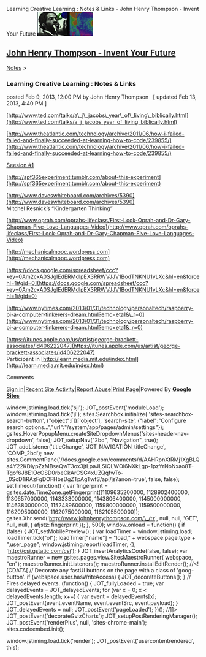Learning Creative Learning : Notes & Links - John Henry Thompson - Invent Your Future [![John Henry Thompson - Invent Your Future](../_/rsrc/1329567069254/config/customLogo.gif-revision=6.png)](../index.html)

[John Henry Thompson - Invent Your Future](../index.html)
---------------------------------------------------------

    

[Notes](../notes.html)‎ > ‎

### Learning Creative Learning : Notes & Links

posted Feb 9, 2013, 12:00 PM by John Henry Thompson   \[ updated Feb 13, 2013, 4:40 PM \]

[http://www.ted.com/talks/a\_j\_jacobs\_year\_of\_living\_biblically.html](http://www.ted.com/talks/a_j_jacobs_year_of_living_biblically.html)

  

[http://www.theatlantic.com/technology/archive/2011/06/how-i-failed-failed-and-finally-succeeded-at-learning-how-to-code/239855/](http://www.theatlantic.com/technology/archive/2011/06/how-i-failed-failed-and-finally-succeeded-at-learning-how-to-code/239855/)

  

[Seesion #1](https://www.youtube.com/watch?feature=player_embedded&v=QlQK5slr8O8#!)

  

[http://spf365experiment.tumblr.com/about-this-experiment](http://spf365experiment.tumblr.com/about-this-experiment)

  
[http://www.daveswhiteboard.com/archives/5390](http://www.daveswhiteboard.com/archives/5390)  
Mitchel Resnick’s “Kindergarten Thinking”  
  
[http://www.oprah.com/oprahs-lifeclass/First-Look-Oprah-and-Dr-Gary-Chapman-Five-Love-Languages-Video](http://www.oprah.com/oprahs-lifeclass/First-Look-Oprah-and-Dr-Gary-Chapman-Five-Love-Languages-Video)  
  
[http://mechanicalmooc.wordpress.com](http://mechanicalmooc.wordpress.com)  
  
[https://docs.google.com/spreadsheet/ccc?key=0Am2cxA0SJglEdERMdlpEX3RRWVJJV1BodTNKNU1vLXc&hl=en&forcehl=1#gid=0](https://docs.google.com/spreadsheet/ccc?key=0Am2cxA0SJglEdERMdlpEX3RRWVJJV1BodTNKNU1vLXc&hl=en&forcehl=1#gid=0)  
  
[http://www.nytimes.com/2013/01/31/technology/personaltech/raspberry-pi-a-computer-tinkerers-dream.html?emc=eta1&\_r=0](http://www.nytimes.com/2013/01/31/technology/personaltech/raspberry-pi-a-computer-tinkerers-dream.html?emc=eta1&_r=0)  
  
[https://itunes.apple.com/us/artist/george-brackett-associates/id406222047](https://itunes.apple.com/us/artist/george-brackett-associates/id406222047)  
Participant in [http://learn.media.mit.edu/index.html](http://learn.media.mit.edu/index.html)  
  
  

Comments

[Sign in](https://accounts.google.com/ServiceLogin?continue=http://sites.google.com/a/johnhenrythompson.com/jht/notes/learningcreativelearningreadings&service=jotspot)|[Recent Site Activity](../system/app/pages/recentChanges.html)|[Report Abuse](http://sites.google.com/a/johnhenrythompson.com/jht/system/app/pages/reportAbuse)|[Print Page](javascript:;)|Powered By **[Google Sites](http://sites.google.com/site)**

window.jstiming.load.tick('sjl'); JOT\_postEvent('moduleLoad'); window.jstiming.load.tick('jl'); sites.Searchbox.initialize( 'sites-searchbox-search-button', {"object":\[\]}\['object'\], 'search-site', {"label":"Configure search options...","url":"/system/app/pages/admin/settings"}); gsites.HoverPopupMenu.createSiteDropdownMenus('sites-header-nav-dropdown', false); JOT\_setupNav("2bd", "Navigation", true); JOT\_addListener('titleChange', 'JOT\_NAVIGATION\_titleChange', 'COMP\_2bd'); new sites.CommentPane('//docs.google.com/comments/d/AAHRpnXtRMj1XgBLQa4Y22KDIypZzMBseQwT3ox3jtLpaJLSiQLWOl6NXkLgp-1pzYrNoNxao8T-Tgof6J8E1OcOSD0rbeCkArCSG4xUZQqfwTo-\_0ScD1iRAzFgDOFHbsDgZTpAgTwfS/api/js?anon=true', false, false); setTimeout(function() { var fingerprint = gsites.date.TimeZone.getFingerprint(\[1109635200000, 1128902400000, 1130657000000, 1143333000000, 1143806400000, 1145000000000, 1146380000000, 1152489600000, 1159800000000, 1159500000000, 1162095000000, 1162075000000, 1162105500000\]); gsites.Xhr.send('http://www.johnhenrythompson.com/\_/tz', null, null, 'GET', null, null, { afjstz: fingerprint }); }, 500); window.onload = function() { if (false) { JOT\_setMobilePreview(); } var loadTimer = window.jstiming.load; loadTimer.tick("ol"); loadTimer\["name"\] = "load," + webspace.page.type + ",user\_page"; window.jstiming.report(loadTimer, {}, 'http://csi.gstatic.com/csi'); } JOT\_insertAnalyticsCode(false, false); var maestroRunner = new gsites.pages.view.SitesMaestroRunner( webspace, "en"); maestroRunner.initListeners(); maestroRunner.installEditRender(); //<!\[CDATA\[ // Decorate any fastUI buttons on the page with a class of 'goog-button'. if (webspace.user.hasWriteAccess) { JOT\_decorateButtons(); } // Fires delayed events. (function() { JOT\_fullyLoaded = true; var delayedEvents = JOT\_delayedEvents; for (var x = 0; x < delayedEvents.length; x++) { var event = delayedEvents\[x\]; JOT\_postEvent(event.eventName, event.eventSrc, event.payload); } JOT\_delayedEvents = null; JOT\_postEvent('pageLoaded'); })(); //\]\]> JOT\_postEvent('decorateGvizCharts'); JOT\_setupPostRenderingManager(); JOT\_postEvent('renderPlus', null, 'sites-chrome-main'); sites.codeembed.init();

window.jstiming.load.tick('render'); JOT\_postEvent('usercontentrendered', this);